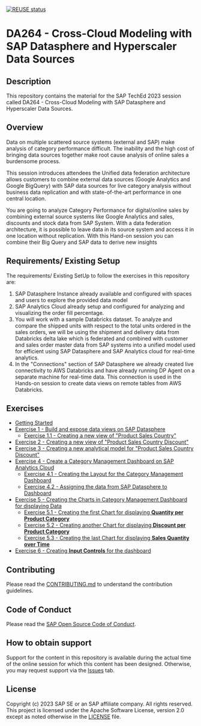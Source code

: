 [![REUSE status](https://api.reuse.software/badge/github.com/SAP-samples/teched2023-DA264)](https://api.reuse.software/info/github.com/SAP-samples/teched2023-DA264)

# DA264 - Cross-Cloud Modeling with SAP Datasphere and Hyperscaler Data Sources

## Description

This repository contains the material for the SAP TechEd 2023 session called DA264 - Cross-Cloud Modeling with SAP Datasphere and Hyperscaler Data Sources. 

## Overview

Data on multiple scattered source systems (external and SAP) make analysis of category performance difficult. The inability and the high cost of bringing data sources together make root cause analysis of online sales a burdensome process.

This session introduces attendees the Unified data federation architecture allows customers to combine external data sources (Google Analytics and Google BigQuery) with SAP data sources for live category analysis without business data replication and with state-of-the-art performance in one central location.

You are going to analyze Category Performance for digital/online sales by combining external source systems like Google Analytics and sales, discounts and stock data from SAP System.
With a data federation architecture, it is possible to leave data in its source system and access it in one location without replication. With this Hand-on session you can combine their Big Query and SAP data to derive new insights 

## Requirements/ Existing Setup

The requirements/ Existing SetUp to follow the exercises in this repository are:

1) SAP Datasphere Instance already available and configured with spaces and users to explore the provided data model
2) SAP Analytics Cloud already setup and configured for analyzing and visualizing the order fill percentage.
3) You will work with a sample Databricks dataset. To analyze and compare the shipped units with respect to the total units ordered in the sales orders, we will be using the shipment and delivery data from Databricks delta lake which is federated and combined with customer and sales order master data from SAP systems into a unified model used for efficient using SAP Datasphere and SAP Analytics cloud for real-time analytics. 
4) In the "Connections" section of SAP Datasphere we already created live connectivity to AWS Databricks and have already running DP Agent on a separate machine for real-time data. This connection is used in the Hands-on session to create data views on remote tables from AWS Databricks.

## Exercises

- [Getting Started](exercises/ex0/)
- [Exercise 1 - Build and expose data views on SAP Datasphere](exercises/ex1/)
    - [Exercise 1.1 - Creating a new view of "Product Sales Country"](exercises/ex1#exercise-1--creating-a-new-view-of-product-sales-country)
- [Exercise 2 - Creating a new view of "Product Sales Country Discount"](exercises/ex2/)
- [Exercise 3 - Creating a new analytical model for "Product Sales Country Discount"](exercises/ex3/)
- [Exercise 4 - Create a Category Management Dashboard on SAP Analytics Cloud](exercises/ex4/)
    - [Exercise 4.1 - Creating the Layout for the Category Management Dashboard](exercises/ex4#exercise-41-creating-the-layout-for-the-category-management-dashboard)
    - [Exercise 4.2 - Assigning the data from SAP Datasphere to Dashboard](exercises/ex4#exercise-42-assigning-the-data-from-sap-datasphere-to-dashboard)
- [Exercise 5 - Creating the Charts in Category Management Dashboard for displaying Data](exercises/ex5/)
    - [Exercise 5.1 - Creating the first Chart for displaying **Quantity per Product Category**](exercises/ex4#exercise-51-creating-the-first-chart-for-displaying-quantity-per-product-category)
    - [Exercise 5.2 - Creating another Chart for displaying **Discount per Product Category**](exercises/ex5#exercise-52-creating-another-chart-for-displaying-discount-per-product-category)
    - [Exercise 5.3 - Creating the last Chart for displaying **Sales Quantity over Time** ](exercises/ex5#exercise-53-creating-the-last-chart-for-displaying-sales-quantity-over-time)
- [Exercise 6 - Creating **Input Controls** for the dashboard](exercises/ex6/)

## Contributing
Please read the [CONTRIBUTING.md](./CONTRIBUTING.md) to understand the contribution guidelines.

## Code of Conduct
Please read the [SAP Open Source Code of Conduct](https://github.com/SAP-samples/.github/blob/main/CODE_OF_CONDUCT.md).

## How to obtain support
Support for the content in this repository is available during the actual time of the online session for which this content has been designed. Otherwise, you may request support via the [Issues](../../issues) tab.

## License
Copyright (c) 2023 SAP SE or an SAP affiliate company. All rights reserved. This project is licensed under the Apache Software License, version 2.0 except as noted otherwise in the [LICENSE](LICENSES/Apache-2.0.txt) file.

